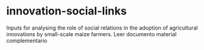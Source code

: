 # innovation-social-links
Inputs for analysing the role of social relations in the adoption of agricultural innovations by small-scale maize farmers.
Leer documento material  complementario
